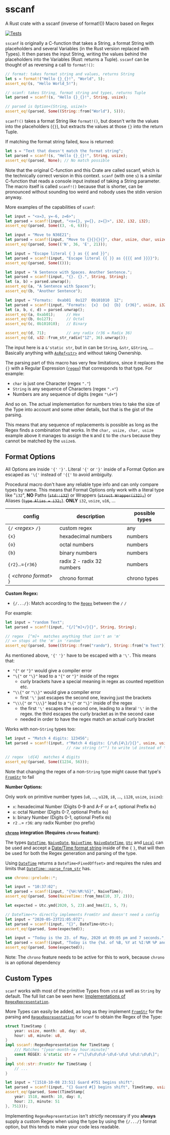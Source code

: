 # sscanf

A Rust crate with a sscanf (inverse of format!()) Macro based on Regex

[![Tests](https://github.com/mich101mich/sscanf/actions/workflows/test.yml/badge.svg)](https://github.com/mich101mich/sscanf/actions/workflows/test.yml)

`sscanf` is originally a C-function that takes a String, a format String with placeholders and several
Variables (in the Rust version replaced with Types). It then parses the input String, writing
the values behind the placeholders into the Variables (Rust: returns a Tuple). `sscanf` can be
thought of as reversing a call to `format!()`:
```rust
// format: takes format string and values, returns String
let s = format!("Hello {}_{}!", "World", 5);
assert_eq!(s, "Hello World_5!");

// scanf: takes String, format string and types, returns Tuple
let parsed = scanf!(s, "Hello {}_{}!", String, usize);

// parsed is Option<(String, usize)>
assert_eq!(parsed, Some((String::from("World"), 5)));
```
`scanf!()` takes a format String like `format!()`, but doesn't write
the values into the placeholders (`{}`), but extracts the values at those `{}` into the return Tuple.

If matching the format string failed, `None` is returned:
```rust
let s = "Text that doesn't match the format string";
let parsed = scanf!(s, "Hello {}_{}!", String, usize);
assert_eq!(parsed, None); // No match possible
```

Note that the original C-function and this Crate are called sscanf, which is the technically
correct version in this context. `scanf` (with one `s`) is a similar C-function that reads a
console input instead of taking a String parameter. The macro itself is called `scanf!()` because
that is shorter, can be pronounced without sounding too weird and nobody uses the stdin version
anyway.

More examples of the capabilities of `scanf`:
```rust
let input = "<x=3, y=-6, z=6>";
let parsed = scanf!(input, "<x={}, y={}, z={}>", i32, i32, i32);
assert_eq!(parsed, Some((3, -6, 6)));

let input = "Move to N36E21";
let parsed = scanf!(input, "Move to {}{}{}{}", char, usize, char, usize);
assert_eq!(parsed, Some(('N', 36, 'E', 21)));

let input = "Escape literal { } as {{ and }}";
let parsed = scanf!(input, "Escape literal {{ }} as {{{{ and }}}}");
assert_eq!(parsed, Some(()));

let input = "A Sentence with Spaces. Another Sentence.";
let parsed = scanf!(input, "{}. {}.", String, String);
let (a, b) = parsed.unwrap();
assert_eq!(a, "A Sentence with Spaces");
assert_eq!(b, "Another Sentence");

let input = "Formats:  0xab01  0o127  0b101010  1Z";
let parsed = scanf!(input, "Formats:  {x}  {o}  {b}  {r36}", usize, i32, u8, u32);
let (a, b, c, d) = parsed.unwrap();
assert_eq!(a, 0xab01);     // Hex
assert_eq!(b, 0o127);      // Octal
assert_eq!(c, 0b101010);   // Binary

assert_eq!(d, 71);         // any radix (r36 = Radix 36)
assert_eq!(d, u32::from_str_radix("1Z", 36).unwrap());
```
The input here is a `&'static str`, but in can be `String`, `&str`, `&String`, ...
Basically anything with [`AsRef<str>`](https://doc.rust-lang.org/std/convert/trait.AsRef.html)
and without taking Ownership.

The parsing part of this macro has very few limitations, since it replaces the `{}` with a Regular
Expression ([`regex`](https://docs.rs/regex)) that corresponds to that type.
For example:
- `char` is just one Character (regex `"."`)
- `String` is any sequence of Characters (regex `".+"`)
- Numbers are any sequence of digits (regex `"\d+"`)

And so on. The actual implementation for numbers tries to take the size of the Type into
account and some other details, but that is the gist of the parsing.

This means that any sequence of replacements is possible as long as the Regex finds a
combination that works. In the `char, usize, char, usize` example above it manages to assign
the `N` and `E` to the `char`s because they cannot be matched by the `usize`s.

## Format Options
All Options are inside `'{'` `'}'`. Literal `'{'` or `'}'` inside of a Format Option are escaped
as `'\{'` instead of `'{{'` to avoid ambiguity.

Procedural macro don't have any reliable type info and can only compare types by name. This means
that Format Options only work with a literal type like "`i32`", **NO** Paths (~~`std::i32`~~) or
Wrappers (~~`struct Wrapper(i32);`~~) or Aliases (~~`type Alias = i32;`~~). **ONLY** `i32`,
`usize`, `u16`, ...

| config                     | description                | possible types |
| -------------------------- | -------------------------- | -------------- |
| `{/` _\<regex>_ `/}`       | custom regex               | any            |
| `{x}`                      | hexadecimal numbers        | numbers        |
| `{o}`                      | octal numbers              | numbers        |
| `{b}`                      | binary numbers             | numbers        |
| `{r2}`..=`{r36}`           | radix 2 - radix 32 numbers | numbers        |
| `{` _\<chrono format>_ `}` | chrono format              | chrono types   |

**Custom Regex:**

- `{/.../}`: Match according to the [`Regex`](https://docs.rs/regex) between the `/` `/`

For example:
```rust
let input = "random Text";
let parsed = scanf!(input, "{/[^m]+/}{}", String, String);

// regex  [^m]+  matches anything that isn't an 'm'
// => stops at the 'm' in 'random'
assert_eq!(parsed, Some((String::from("rando"), String::from("m Text"))));
```

As mentioned above, `'{'` `'}'` have to be escaped with a `'\'`. This means that:
- `"{"` or `"}"` would give a compiler error
- `"\{"` or `"\}"` lead to a `"{"` or `"}"` inside of the regex
  - curly brackets have a special meaning in regex as counted repetition etc.
- `"\\{"` or `"\\}"` would give a compiler error
  - first `'\'` just escapes the second one, leaving just the brackets
- `"\\\{"` or `"\\\}"` lead to a `"\{"` or `"\}"` inside of the regex
  - the first `'\'` escapes the second one, leading to a literal `'\'` in the regex. the third
    escapes the curly bracket as in the second case
  - needed in order to have the regex match an actual curly bracket

Works with non-`String` types too:
```rust
let input = "Match 4 digits: 123456";
let parsed = scanf!(input, r"Match 4 digits: {/\d\{4\}/}{}", usize, usize);
                           // raw string (r"") to write \d instead of \\d

// regex  \d{4}  matches 4 digits
assert_eq!(parsed, Some((1234, 56)));
```
Note that changing the regex of a non-`String` type might cause that type's [`FromStr`](https://doc.rust-lang.org/std/str/trait.FromStr.html)
to fail

**Number Options:**

Only work on primitive number types (`u8`, ..., `u128`, `i8`, ..., `i128`, `usize`, `isize`):
- `x`: hexadecimal Number (Digits 0-9 and A-F or a-f, optional Prefix `0x`)
- `o`: octal Number (Digits 0-7, optional Prefix `0o`)
- `b`: binary Number (Digits 0-1, optional Prefix `0b`)
- `r2` ..= `r36`: any radix Number (no prefix)

**[`chrono`](https://docs.rs/chrono/^0.4/chrono/) integration (Requires `chrono` feature):**

The types [`DateTime`](https://docs.rs/chrono/^0.4/chrono/struct.DateTime.html),
[`NaiveDate`](https://docs.rs/chrono/^0.4/chrono/naive/struct.NaiveDate.html),
[`NaiveTime`](https://docs.rs/chrono/^0.4/chrono/naive/struct.NaiveTime.html),
[`NaiveDateTime`](https://docs.rs/chrono/^0.4/chrono/naive/struct.NaiveDateTime.html),
[`Utc`](https://docs.rs/chrono/^0.4/chrono/offset/struct.Utc.html) and
[`Local`](https://docs.rs/chrono/^0.4/chrono/offset/struct.Local.html) can be used and accept
a [Date/Time format string](https://docs.rs/chrono/0.4.19/chrono/format/strftime/index.html)
inside of the `{` `}`, that will then be used for both the Regex generation and parsing of the
type.

Using [`DateTime`](https://docs.rs/chrono/^0.4/chrono/struct.DateTime.html) returns a
`DateTime<FixedOffset>` and requires the rules and limits that [`DateTime::parse_from_str`](https://docs.rs/chrono/^0.4/chrono/struct.DateTime.html#method.parse_from_str)
has.

```rust
use chrono::prelude::*;

let input = "10:37:02";
let parsed = scanf!(input, "{%H:%M:%S}", NaiveTime);
assert_eq!(parsed, Some(NaiveTime::from_hms(10, 37, 2)));

let expected = Utc.ymd(2020, 5, 23).and_hms(21, 5, 7);

// DateTime<*> directly implements FromStr and doesn't need a config
let input = "2020-05-23T21:05:07Z";
let parsed = scanf!(input, "{}", DateTime<Utc>);
assert_eq!(parsed, Some(expected));

let input = "Today is the 23. of May, 2020 at 09:05 pm and 7 seconds.";
let parsed = scanf!(input, "Today is the {%d. of %B, %Y at %I:%M %P and %-S} seconds.", Utc);
assert_eq!(parsed, Some(expected));
```

Note: The `chrono` feature needs to be active for this to work, because `chrono` is an optional dependency

## Custom Types

`scanf` works with most of the primitive Types from `std` as well as `String` by default. The
full list can be seen here: [Implementations of `RegexRepresentation`](https://docs.rs/sscanf/^0/sscanf/trait.RegexRepresentation.html#foreign-impls).

More Types can easily be added, as long as they implement [`FromStr`](https://doc.rust-lang.org/std/str/trait.FromStr.html) for the parsing
and [`RegexRepresentation`](https://docs.rs/sscanf/^0/sscanf/trait.RegexRepresentation.html) for `scanf` to obtain the Regex of the Type:
```rust
struct TimeStamp {
    year: usize, month: u8, day: u8,
    hour: u8, minute: u8,
}
impl sscanf::RegexRepresentation for TimeStamp {
    /// Matches "[year-month-day hour:minute]"
    const REGEX: &'static str = r"\[\d\d\d\d-\d\d-\d\d \d\d:\d\d\]";
}
impl std::str::FromStr for TimeStamp {
    // ...
}

let input = "[1518-10-08 23:51] Guard #751 begins shift";
let parsed = scanf!(input, "{} Guard #{} begins shift", TimeStamp, usize);
assert_eq!(parsed, Some((TimeStamp{
    year: 1518, month: 10, day: 8,
    hour: 23, minute: 51
}, 751)));
```

Implementing `RegexRepresentation` isn't _strictly_ necessary if you **always** supply a custom
Regex when using the type by using the `{/.../}` format option, but this tends to make your code
less readable.
